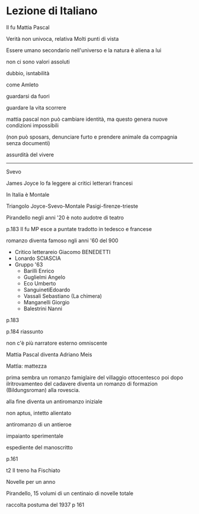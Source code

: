 # Lezione di Italiano


Il fu Mattia Pascal


Verità non univoca, relativa
Molti punti di vista

Essere umano secondario nell'universo
e la natura è aliena a lui

non ci sono valori assoluti


dubbio, isntabilità

come Amleto

guardarsi da fuori

guardare la vita scorrere


mattia pascal non può cambiare identità, ma questo genera nuove condizioni impossibili

(non può sposars, denunciare furto e prendere animale da compagnia senza documenti)

assurdità del vivere

---
Svevo

James Joyce lo fa leggere ai critici letterari francesi


In Italia è Montale

Triangolo
Joyce-Svevo-Montale
Pasigi-firenze-trieste


Pirandello negli anni '20 è noto audotre di teatro


p.183  Il fu MP
esce a puntate
tradotto in tedesco e francese


romanzo diventa famoso ngli anni '60 del 900


* Critico letterareio Giacomo BENEDETTI
* Lonardo SCIASCIA
* Gruppo '63
	* Barilli Enrico
	* Guglielmi Angelo
	* Eco Umberto
	* SanguinetiEdoardo
	* Vassali Sebastiano (La chimera)
	* Manganelli Giorgio
	* Balestrini Nanni

p.183

p.184 riassunto

non c'è più narratore esterno omniscente

Mattia Pascal diventa Adriano Meis

Mattìa: mattezza


prima sembra un romanzo famiglaire del villaggio ottocentesco poi dopo ilritrovamenteo del cadavere diventa un romanzo di formazion (Bildungsroman) alla rovescia.

alla fine diventa un antiromanzo iniziale

non aptus, intetto alientato

antiromanzo di un antieroe


impaianto sperimentale


espediente del manoscritto

p.161

t2 Il treno ha Fischiato

Novelle per un anno

Pirandello, 15 volumi di un centinaio di novelle totale


raccolta postuma del 1937
p 161
<!--stackedit_data:
eyJoaXN0b3J5IjpbLTIwNzIwMDA4MSwyMjQyMDAwMjcsLTEzMz
U3NTQxODYsMTEyNTk0NTcwNywtMjEwNDI4MDAyXX0=
-->